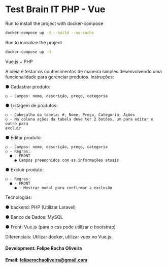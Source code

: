 # Test Brain IT PHP - Vue

Run to install the project with docker-compose

```sh
docker-compose up -d --build --no-cache
```

Run to inicialize the project

```sh
docker-compose up -d
```

Vue.js + PHP

A ideia é testar os conhecimentos de maneira simples desenvolvendo uma funcionalidade para gerenciar produtos.
Instruções:

  ● Cadastrar produto:

    ○ - Campos: nome, descrição, preço, categoria

  ● Listagem de produtos:

    ○ - Cabeçalho da tabela: #, Nome, Preço, Categoria, Ações
    ○ - Na coluna ações da tabela deve ter 2 botões, um para editar e outro para
    excluir

  ● Editar produto:

    ○ - Campos: nome, descrição, preço, categoria
    ○ - Regras:
      ■ - FRONT
        ● Campos preenchidos com as informações atuais
  
  ● Excluir produto: 

    ○ - Regras:
      ■ - FRONT
        ● - Mostrar modal para confirmar a exclusão

Tecnologias:

● backend: PHP (Utilizar Laravel)

● Banco de Dados: MySQL

● Front: Vue.js (para o css pode utilizar o bootstrap)

Diferenciais:
Utilizar docker, utilizar vuex no Vue.js.


#### Development: Felipe Rocha Oliveira
#### Email: feliperochaoliveira@gmail.com